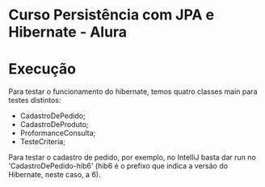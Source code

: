 # Curso Persistência com JPA e Hibernate - Alura

# Execução

Para testar o funcionamento do hibernate, temos quatro classes main para testes distintos:

- CadastroDePedido;
- CadastroDeProduto;
- ProformanceConsulta;
- TesteCriteria;

Para testar o cadastro de pedido, por exemplo, no IntelliJ basta dar run no 'CadastroDePedido-hib6' (hib6 é o prefixo que indica a versão do Hibernate, neste caso, a 6).